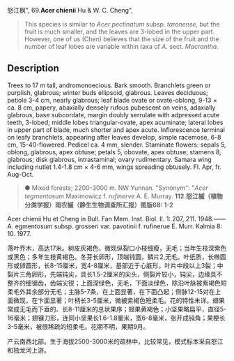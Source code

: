 怒江枫",
69.**Acer chienii** Hu & W. C. Cheng",

> This species is similar to *Acer pectinatum* subsp. *taronense*, but the fruit is much smaller, and the leaves are 3-lobed in the upper part. However, one of us (Chen) believes that the size of the fruit and the number of leaf lobes are variable within taxa of *A.* sect. *Macrantha*.

## Description
Trees to 17 m tall, andromonoecious. Bark smooth. Branchlets green or purplish, glabrous; winter buds ellipsoid, glabrous. Leaves deciduous; petiole 3-4 cm, nearly glabrous; leaf blade ovate or ovate-oblong, 9-13 × ca. 8 cm, papery, abaxially densely rufous pubescent on veins, adaxially glabrous, base subcordate, margin doubly serrulate with adpressed acute teeth, 3-lobed; middle lobes triangular-ovate, apex acuminate; lateral lobes in upper part of blade, much shorter and apex acute. Inflorescence terminal on leafy branchlets, appearing after leaves develop, simple racemose, 6-8 cm, 15-40-flowered. Pedicel ca. 4 mm, slender. Staminate flowers: sepals 5, oblong, glabrous, apex obtuse; petals 5, obovate, apex obtuse; stamens 8, glabrous; disk glabrous, intrastaminal; ovary rudimentary. Samara wing including nutlet 1.4-1.8 cm × 4-6 mm, wings spreading obtusely. Fl. Apr, fr. Aug-Oct.

> ● Mixed forests; 2200-3000 m. NW Yunnan.
  "Synonym": "*Acer tegmentosum* Maximowicz f. *rufinerve* A. E. Murray.
**112.怒江槭（植物分类学报）雨农槭（静生生物调查所汇报）图版68: 1-2**

Acer chienii Hu et Cheng in Bull. Fan Mem. Inst. Biol. II. 1: 207, 211. 1948.——A. egmentosum subsp. grosseri var. pavotinii f. rufinerue E. Murr. Kalmia 8: 10. 1977.

落叶乔木，高达17米。树皮灰褐色，微现纵裂口小枝细瘦，无毛；当年生枝深紫色或黑色；多年生枝黄褐色。冬芽长卵形，顶端钝圆，鳞片2,无毛。叶纸质，长椭圆形或卵圆形，长8-15厘米，宽4-8厘米，基部近于心脏形，叶片中段以上3裂；中裂片三角卵形，先端钝尖，具长1.5-2厘米的尖头，侧裂片较小，钝尖，边缘具不整齐的细锯齿，齿端尖锐；上面深绿色，无毛，下面淡绿色，除沿叶脉被紫褐色短柔毛外其余部分无毛；主脉5-7条，在上面显著，在下面凸起；侧脉12-15对在上面微现，在卞面显著；叶柄长3-5厘米，微被紫褐色短柔毛。花的特性未详。翅果常成无毛而下垂的、长8-11厘米的总状果序；翅果黄褐色；小坚果略扁平，直径5-16毫米；翅镰刀形，连同小坚果长1.6-1.8厘米，宽6-8毫米，张开成钝角；果梗长3-5毫米，被很稀疏的短柔毛。花期不明，果期9月。

产云南西北部。生于海拔2500-3000米的疏林中，比较常见，模式标本采自怒江和独龙河上游。
